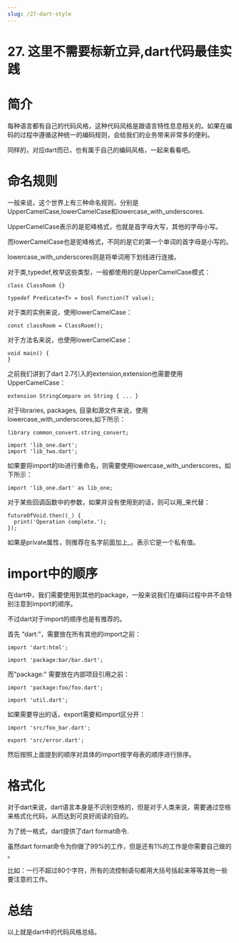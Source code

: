 ```yaml
---
slug: /27-dart-style
---
```


# 27. 这里不需要标新立异,dart代码最佳实践



# 简介

每种语言都有自己的代码风格，这种代码风格是跟语言特性息息相关的。如果在编码的过程中遵循这种统一的编码规则，会给我们的业务带来非常多的便利。

同样的，对应dart而已，也有属于自己的编码风格，一起来看看吧。

# 命名规则

一般来说，这个世界上有三种命名规则，分别是UpperCamelCase,lowerCamelCase和lowercase_with_underscores.

UpperCamelCase表示的是驼峰格式，也就是首字母大写，其他的字母小写。

而lowerCamelCase也是驼峰格式，不同的是它的第一个单词的首字母是小写的。

lowercase_with_underscores则是将单词用下划线进行连接。

对于类,typedef,枚举这些类型，一般都使用的是UpperCamelCase模式：

```
class ClassRoom {}

typedef Predicate<T> = bool Function(T value);
```

对于类的实例来说，使用lowerCamelCase：

```
const classRoom = ClassRoom();
```

对于方法名来说，也使用lowerCamelCase：

```
void main() {
}
```

之前我们讲到了dart 2.7引入的extension,extension也需要使用UpperCamelCase：

```
extension StringCompare on String { ... }
```

对于libraries, packages, 目录和源文件来说，使用lowercase_with_underscores,如下所示：

```
library common_convert.string_convert;

import 'lib_one.dart';
import 'lib_two.dart';
```

如果要将import的lib进行重命名，则需要使用lowercase_with_underscores，如下所示：

```
import 'lib_one.dart' as lib_one;
```

对于某些回调函数中的参数，如果并没有使用到的话，则可以用_来代替：

```
futureOfVoid.then((_) {
  print('Operation complete.');
});
```

如果是private属性，则推荐在名字前面加上_，表示它是一个私有值。

# import中的顺序

在dart中，我们需要使用到其他的package，一般来说我们在编码过程中并不会特别注意到import的顺序。

不过dart对于import的顺序也是有推荐的。

首先 “dart:”，需要放在所有其他的import之前：

```
import 'dart:html';

import 'package:bar/bar.dart';
```

而"package:" 需要放在内部项目引用之前：

```
import 'package:foo/foo.dart';

import 'util.dart';
```

如果需要导出的话，export需要和import区分开：

```
import 'src/foo_bar.dart';

export 'src/error.dart';
```

然后按照上面提到的顺序对具体的import按字母表的顺序进行排序。

# 格式化 

对于dart来说，dart语言本身是不识别空格的，但是对于人类来说，需要通过空格来格式化代码，从而达到可良好阅读的目的。

为了统一格式，dart提供了dart format命令.

虽然dart format命令为你做了99%的工作，但是还有1%的工作是你需要自己做的 。

比如：一行不超过80个字符，所有的流控制语句都用大括号括起来等等其他一些要注意的工作。

# 总结

以上就是dart中的代码风格总结。



